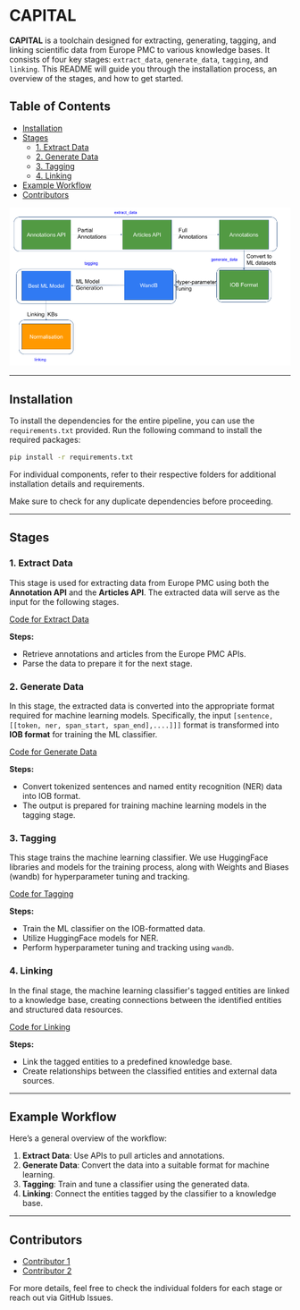 # CAPITAL

**CAPITAL** is a toolchain designed for extracting, generating, tagging, and linking scientific data from Europe PMC to various knowledge bases. It consists of four key stages: `extract_data`, `generate_data`, `tagging`, and `linking`. This README will guide you through the installation process, an overview of the stages, and how to get started.

## Table of Contents
- [Installation](#installation)
- [Stages](#stages)
  - [1. Extract Data](#1-extract-data)
  - [2. Generate Data](#2-generate-data)
  - [3. Tagging](#3-tagging)
  - [4. Linking](#4-linking)
- [Example Workflow](#example-workflow)
- [Contributors](#contributors)

![image1.png](images/image1.png)

---

## Installation

To install the dependencies for the entire pipeline, you can use the `requirements.txt` provided. Run the following command to install the required packages:

```bash
pip install -r requirements.txt
```

For individual components, refer to their respective folders for additional installation details and requirements.

Make sure to check for any duplicate dependencies before proceeding.

---

## Stages

### 1. Extract Data

This stage is used for extracting data from Europe PMC using both the **Annotation API** and the **Articles API**. The extracted data will serve as the input for the following stages.

[Code for Extract Data](https://github.com/ML4LitS/CAPITAL/tree/main/extract_data)

**Steps:**
- Retrieve annotations and articles from the Europe PMC APIs.
- Parse the data to prepare it for the next stage.

### 2. Generate Data

In this stage, the extracted data is converted into the appropriate format required for machine learning models. Specifically, the input `[sentence, [[token, ner, span_start, span_end],....]]]` format is transformed into **IOB format** for training the ML classifier.

[Code for Generate Data](https://github.com/ML4LitS/CAPITAL/tree/main/generate_data)

**Steps:**
- Convert tokenized sentences and named entity recognition (NER) data into IOB format.
- The output is prepared for training machine learning models in the tagging stage.

### 3. Tagging

This stage trains the machine learning classifier. We use HuggingFace libraries and models for the training process, along with Weights and Biases (wandb) for hyperparameter tuning and tracking.

[Code for Tagging](https://github.com/ML4LitS/CAPITAL/tree/main/tagging)

**Steps:**
- Train the ML classifier on the IOB-formatted data.
- Utilize HuggingFace models for NER.
- Perform hyperparameter tuning and tracking using `wandb`.

### 4. Linking

In the final stage, the machine learning classifier's tagged entities are linked to a knowledge base, creating connections between the identified entities and structured data resources.

[Code for Linking](https://github.com/ML4LitS/CAPITAL/tree/main/linking)

**Steps:**
- Link the tagged entities to a predefined knowledge base.
- Create relationships between the classified entities and external data sources.

---

## Example Workflow

Here’s a general overview of the workflow:

1. **Extract Data**: Use APIs to pull articles and annotations.
2. **Generate Data**: Convert the data into a suitable format for machine learning.
3. **Tagging**: Train and tune a classifier using the generated data.
4. **Linking**: Connect the entities tagged by the classifier to a knowledge base.

---

## Contributors

- [Contributor 1](https://github.com/contributor1)
- [Contributor 2](https://github.com/contributor2)

For more details, feel free to check the individual folders for each stage or reach out via GitHub Issues.
